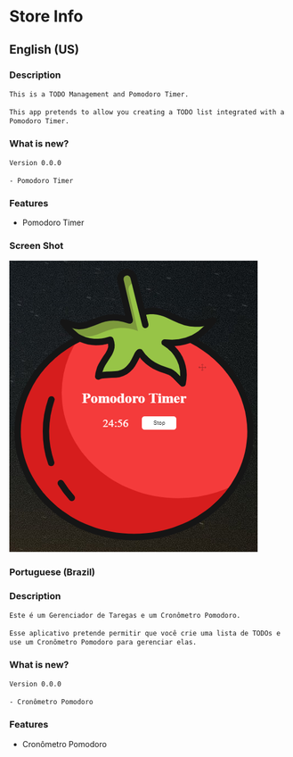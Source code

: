 # Store Info

## English (US)

### Description

```
This is a TODO Management and Pomodoro Timer. 

This app pretends to allow you creating a TODO list integrated with a Pomodoro Timer.
```

### What is new?

```
Version 0.0.0

- Pomodoro Timer
```

### Features

* Pomodoro Timer

### Screen Shot

![Screen Shot](./resources/screen-shot.png)

### Portuguese (Brazil)

### Description

```
Este é um Gerenciador de Taregas e um Cronômetro Pomodoro.

Esse aplicativo pretende permitir que você crie uma lista de TODOs e use um Cronômetro Pomodoro para gerenciar elas.
```


### What is new?

```
Version 0.0.0

- Cronômetro Pomodoro
```

### Features

* Cronômetro Pomodoro
